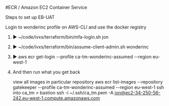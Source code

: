 #ECR / Amazon EC2 Container Service

Steps to set up EB-UAT

Login to wonderinc profile on AWS-CLI and use the docker registry

1. ▶ ~/code/ivxs/terraform/bin/mfa-login.sh jon
2. ▶ ~/code/ivxs/terraform/bin/assume-client-admin.sh wonderinc
3. ▶ aws ecr get-login --profile ca-tm-wonderinc-assumed --region eu-west-1
4. And then run what you get back

    view all images in particular repository            aws ecr list-images --repository gatekeeper --profile ca-tm-wonderinc-assumed --region eu-west-1
    ssh into ca_tm > bastion                            ssh -i ~/.ssh/ca_tm.pem -A jon@ec2-34-250-56-242.eu-west-1.compute.amazonaws.com









